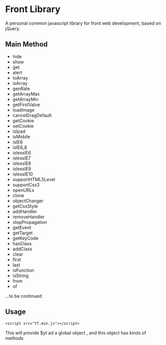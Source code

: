 Front Library
=============

A personal common javascript library for front web development, based on jQuery.

## Main Method

* hide
* show 
* get 
* alert
* toArray
* isArray
* genRate 
* getArrayMax
* getArrayMin
* getFirstValue
* loadImage
* cancelDragDefault
* getCookie
* setCookie
* isIpad
* isMobile
* isIE6
* isIE6_8
* islessIE6
* islessIE7
* islessIE8
* islessIE9
* islessIE10
* supportHTML5Level
* supportCss3
* openURLs
* clone
* objectChanger
* getCssStyle
* addHandler
* removeHandler
* stopPropagation
* getEvent
* getTarget
* getKeyCode
* hasClass
* addClass
* clear
* first
* last
* isFunction
* isString
* from
* of

...to be continued
## Usage
	<script src="YT.min.js"></script>

This will provide $yt ad a global object , and this object has kinds of methods

